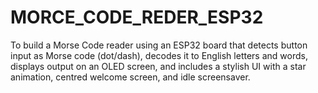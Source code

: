 # MORCE_CODE_REDER_ESP32
To build a Morse Code reader using an ESP32 board that detects button input as Morse code (dot/dash), decodes it to English letters and words, displays output on an OLED screen, and includes a stylish UI with a star animation, centred welcome screen, and idle screensaver.

